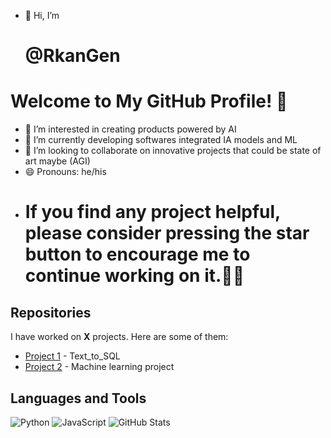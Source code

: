 - 👋 Hi, I’m <h1> @RkanGen </h1>
# Welcome to My GitHub Profile! 👋
- 👀 I’m interested in creating products powered by AI
- 🌱 I’m currently developing softwares integrated  IA models and ML
- 💞️ I’m looking to collaborate on innovative projects that could be state of art  maybe (AGI)
- 😄 Pronouns: he/his
-  <h1>If you find any project helpful, please consider pressing the star button to encourage me to continue working on it.🦾🥰 </h1>


## Repositories
I have worked on **X** projects. Here are some of them:

- [Project 1](https://github.com/RkanGen/Text_to_SQL) - Text_to_SQL
- [Project 2](https://github.com/RkanGen/mlproject) - Machine learning project
 
## Languages and Tools

![Python](https://img.shields.io/badge/Python-3776AB?style=for-the-badge&logo=python&logoColor=white)
![JavaScript](https://img.shields.io/badge/JavaScript-F7DF1E?style=for-the-badge&logo=javascript&logoColor=black)
![GitHub Stats](https://github-readme-stats.vercel.app/api?username=RkanGen&show_icons=true&count_private=true&include_all_commits=true&theme=radical)

